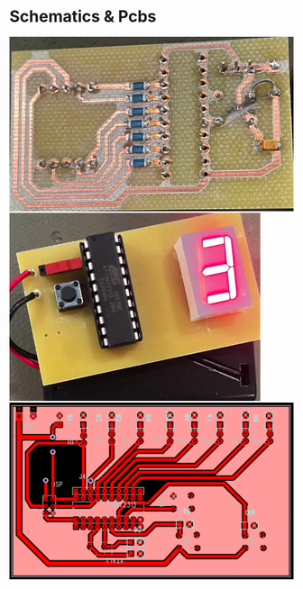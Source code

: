 # Schematics & Pcbs

![dice_back](https://github.com/stellaaa42/embed/blob/main/avr/dice_back.png)
![dice_front](https://github.com/stellaaa42/embed/blob/main/avr/dice_front.png)
![avr](https://github.com/stellaaa42/embed/blob/main/avr/avr_layout2.png)